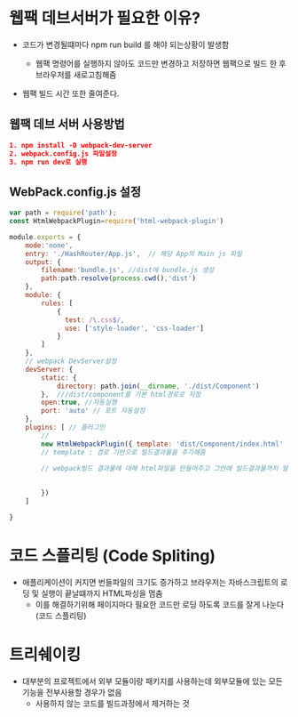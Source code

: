 # 웹팩 데브서버가 필요한 이유?
- 코드가 변경될떄마다 npm run build 를 해야 되는상황이 발생함
  - 웹팩 명령어를 실행하지 않아도 코드만 변경하고 저장하면 웹팩으로 빌드 한 후 브라우저를 새로고침해줌

- 웹팩 빌드 시간 또한 줄여준다.

## 웹팩 데브 서버 사용방법
~~~json
1. npm install -D webpack-dev-server
2. webpack.config.js 파일설정
3. npm run dev로 실행
~~~

## WebPack.config.js 설정
~~~js
var path = require('path');
const HtmlWebpackPlugin=require('html-webpack-plugin')

module.exports = {
    mode:'none', 
    entry: './HashRouter/App.js',  // 해당 App의 Main js 파일
    output: {
        filename:'bundle.js', //dist에 bundle.js 생성
        path:path.resolve(process.cwd(),'dist')
    },
    module: {
        rules: [
            {
              test: /\.css$/,
              use: ['style-loader', 'css-loader']
            }
        ]
    },
    // webpack DevServer설정 
    devServer: {
        static: {
            directory: path.join(__dirname, './dist/Component')
        },  ///dist/component를 기본 html경로로 지정 
        open:true, //자동실행
        port: 'auto' // 포트 자동설정 
    },
    plugins: [ // 플러그인
        // 
        new HtmlWebpackPlugin({ template: 'dist/Component/index.html' 
        // template : 경로 기반으로 빌드결과물을 추가해줌 

        // webpack빌드 결과물에 대해 html파일을 만들어주고 그안에 빌드결과물까지 알아서 포함해서 최종적으로 생성된 html파일을 생성됨
 
        
        })
    ]

}
~~~

# 코드 스플리팅 (Code Spliting)
- 애플리케이션이 커지면 번들파일의 크기도 증가하고 브라우저는 자바스크립트의 로딩 및 실행이 끝날떄까지 HTML파싱을 멈춤
  - 이를 해결하기위해 페이지마다 필요한 코드만 로딩 하도록 코드를 잘게 나눈다 (코드 스플리팅) 


# 트리쉐이킹 
- 대부분의 프로젝트에서 외부 모듈이랑 패키지를 사용하는데 외부모듈에 있는 모든 기능을 전부사용할 경우가 없음
  - 사용하지 않는 코드를 빌드과정에서 제거하는 것



